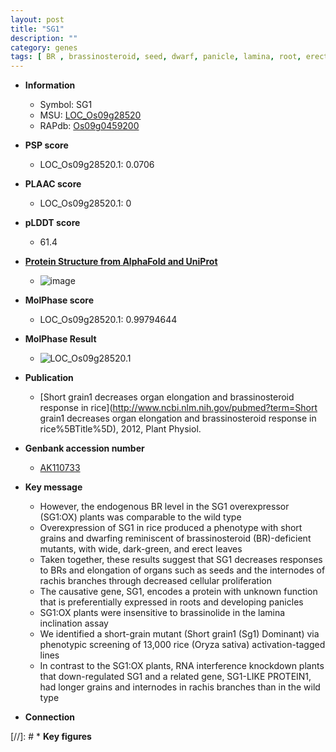 ```yaml
---
layout: post
title: "SG1"
description: ""
category: genes
tags: [ BR , brassinosteroid, seed, dwarf, panicle, lamina, root, erect, cellular proliferation, grain]
---
```


* **Information**  
    + Symbol: SG1  
    + MSU: [LOC_Os09g28520](http://rice.plantbiology.msu.edu/cgi-bin/ORF_infopage.cgi?orf=LOC_Os09g28520)  
    + RAPdb: [Os09g0459200](http://rapdb.dna.affrc.go.jp/viewer/gbrowse_details/irgsp1?name=Os09g0459200)  

* **PSP score**  
    + LOC_Os09g28520.1: 0.0706 

* **PLAAC score**  
    + LOC_Os09g28520.1: 0 

* **pLDDT score**
    + 61.4

* **[Protein Structure from AlphaFold and UniProt](https://www.uniprot.org/uniprotkb/Q67J23/entry#structure)**
    + ![image](https://ricepsp.github.io/images/Q6/AF-Q67J23-F1.png)

* **MolPhase score**
    + LOC_Os09g28520.1: 0.99794644

* **MolPhase Result**
    + ![LOC_Os09g28520.1](https://304243504.github.io/Pictures/LOC_Os09g/LOC_Os09g28520.1.png)

* **Publication**  
    + [Short grain1 decreases organ elongation and brassinosteroid response in rice](http://www.ncbi.nlm.nih.gov/pubmed?term=Short grain1 decreases organ elongation and brassinosteroid response in rice%5BTitle%5D), 2012, Plant Physiol.

* **Genbank accession number**  
    + [AK110733](http://www.ncbi.nlm.nih.gov/nuccore/AK110733)

* **Key message**  
    + However, the endogenous BR level in the SG1 overexpressor (SG1:OX) plants was comparable to the wild type
    + Overexpression of SG1 in rice produced a phenotype with short grains and dwarfing reminiscent of brassinosteroid (BR)-deficient mutants, with wide, dark-green, and erect leaves
    + Taken together, these results suggest that SG1 decreases responses to BRs and elongation of organs such as seeds and the internodes of rachis branches through decreased cellular proliferation
    + The causative gene, SG1, encodes a protein with unknown function that is preferentially expressed in roots and developing panicles
    + SG1:OX plants were insensitive to brassinolide in the lamina inclination assay
    + We identified a short-grain mutant (Short grain1 (Sg1) Dominant) via phenotypic screening of 13,000 rice (Oryza sativa) activation-tagged lines
    + In contrast to the SG1:OX plants, RNA interference knockdown plants that down-regulated SG1 and a related gene, SG1-LIKE PROTEIN1, had longer grains and internodes in rachis branches than in the wild type

* **Connection**  

[//]: # * **Key figures**  



